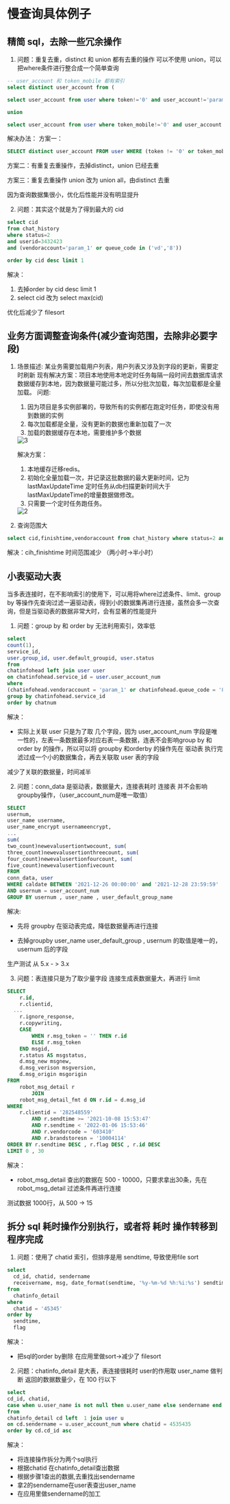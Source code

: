 # 慢查询具体例子

## 精简 sql，去除一些冗余操作

1. 问题：重复去重，distinct 和 union 都有去重的操作
   可以不使用 union，可以把where条件进行整合成一个简单查询

```sql
-- user_account 和 token_mobile 都有索引
select distinct user_account from (

select user_account from user where token!='0' and user_account!='param_1' and able_flag=1

union

select user_account from user where token_mobile!='0' and user_account!='param_1' and able_flag=1 )  t
```

解决办法：
方案一：

```sql
SELECT distinct user_account FROM user WHERE (token != '0' or token_mobile != '0') AND user_account != 'param_1' AND able_flag = 1

```

方案二：有重复去重操作，去掉distinct，union 已经去重

方案三：重复去重操作 union 改为 union all，由distinct 去重

因为查询数据集很小，优化后性能并没有明显提升

2. 问题：其实这个就是为了得到最大的 cid

```sql
select cid
from chat_history
where status=2
and userid=3432423
and (vendoraccount='param_1' or queue_code in ('vd','8'))

order by cid desc limit 1
```

解决：

1. 去掉order by cid desc limit 1
2. select cid 改为
   select max(cid)

优化后减少了 filesort

## 业务方面调整查询条件(减少查询范围，去除非必要字段)

1. 场景描述: 某业务需要加载用户列表，用户列表又涉及到字段的更新，需要定时刷新
   现有解决方案：项目本地使用本地定时任务每隔一段时间去数据库请求数据缓存到本地，因为数据量可能过多，所以分批次加载，每次加载都是全量加载。
   问题:
   1. 因为项目是多实例部署的，导致所有的实例都在跑定时任务，即使没有用到数据的实例
   2. 每次加载都是全量，没有更新的数据也重新加载了一次
   3. 加载的数据缓存在本地，需要维护多个数据

    <img src="./image/3.jpg" alt="3" /> 

    解决方案：
    1. 本地缓存迁移redis。
    2. 初始化全量加载一次，并记录这批数据的最大更新时间，记为lastMaxUpdateTime 定时任务从db扫描更新时间大于lastMaxUpdateTime的增量数据做修改。
    3. 只需要一个定时任务跑任务。
    <img src="./image/2.jpg" alt="2" />

2. 查询范围大

```sql
select cid,finishtime,vendoraccount from chat_history where status=2 and cih_finishtime>date_sub(current_timestamp(),interval 7200 second)  and cih_finishtime < date_sub(current_timestamp(),interval 600 second) limit 0,1000
```

解决：cih_finishtime 时间范围减少 （两小时->半小时）

## 小表驱动大表
当多表连接时，在不影响索引的使用下，可以用将where过滤条件、limit、group by 等操作先查询过滤一遍驱动表，得到小的数据集再进行连接，虽然会多一次查询，但是当驱动表的数据非常大时，会有显著的性能提升

1. 问题：group by 和 order by 无法利用索引，效率低

```sql
select
count(1),
service_id,
user.group_id, user.default_groupid, user.status
from
chatinfohead left join user user
on chatinfohead.service_id = user.user_account_num
where
(chatinfohead.vendoraccount = 'param_1' or chatinfohead.queue_code = '8') and chatinfohead.service_id != '' and chatinfohead.status = '1' and chatinfohead.queue_code != '5'
group by chatinfohead.service_id
order by chatnum
```

解决：
* 实际上关联 user 只是为了取 几个字段，因为 user_account_num 字段是唯一性的，左表一条数据最多对应右表一条数据，连表不会影响group by 和 order by 的操作，所以可以将 groupby 和orderby 的操作先在 驱动表 执行完滤过成一个小的数据集合，再去关联取 user 表的字段

减少了关联的数据量，时间减半

2. 问题：conn_data 是驱动表，数据量大，连接表耗时
   连接表 并不会影响 groupby操作，（user_account_num是唯一取值）

```sql
SELECT
usernum,
user_name username,
user_name_encrypt usernameencrypt,
...
sum(
two_count)newevalusertiontwocount, sum(
three_count)newevalusertionthreecount, sum(
four_count)newevalusertionfourcount, sum(
five_count)newevalusertionfivecount
FROM
conn_data, user
WHERE caldate BETWEEN '2021-12-26 00:00:00' and '2021-12-28 23:59:59' 
AND usernum = user_account_num
GROUP BY usernum , user_name , user_default_group_name
```

解决:
* 先将 groupby 在驱动表完成，降低数据量再进行连接

* 去掉groupby user_name user_default_group , usernum 的取值是唯一的，usernum 后的字段

生产测试 从 5.x - > 3.x

3. 问题：表连接只是为了取少量字段
   连接生成表数据量大，再进行 limit

```sql
SELECT 
    r.id,
    r.clientid,
  ...
    r.ignore_response,
    r.copywriting,
    CASE
        WHEN r.msg_token = '' THEN r.id
        ELSE r.msg_token
    END msgid,
    r.status AS msgstatus,
    d.msg_new msgnew,
    d.msg_verison msgversion,
    d.msg_origin msgorigin
FROM
    robot_msg_detail r
        JOIN
    robot_msg_detail_fmt d ON r.id = d.msg_id
WHERE
    r.clientid = '282548559'
        AND r.sendtime >= '2021-10-08 15:53:47'
        AND r.sendtime < '2022-01-06 15:53:46'
        AND r.vendorcode = '603410'
        AND r.brandstoresn = '10004114'
ORDER BY r.sendtime DESC , r.flag DESC , r.id DESC
LIMIT 0 , 30
```

解决：
* robot_msg_detail 查出的数据在 500 - 10000，只要求拿出30条，先在 robot_msg_detail 过滤条件再进行连接

测试数据 1000行，从 500 → 15

## 拆分 sql 耗时操作分别执行，或者将 耗时 操作转移到程序完成

1. 问题：使用了 chatid 索引，但排序是用 sendtime, 导致使用file sort

```sql
select
  cd_id, chatid, sendername
  receivername, msg, date_format(sendtime, '%y-%m-%d %h:%i:%s') sendtime
from
  chatinfo_detail
where
  chatid = '45345'
order by
  sendtime,
  flag
```

解决：
* 把sql的order by删除
  在应用里做sort->减少了 filesort

2. 问题：chatinfo_detail 是大表，表连接很耗时
   user的作用取 user_name 做判断
   返回的数据数量少，在 100 行以下

```sql
select
cd_id, chatid,
case when u.user_name is not null then u.user_name else sendername end as sendername,flag,type,status
from
chatinfo_detail cd left  1 join user u
on cd.sendername = u.user_account_num where chatid = 4535435
order by cd.cd_id asc
```

解决：
* 将连接操作拆分为两个sql执行
* 根据chatid 在chatinfo_detail查出数据
* 根据步骤1查出的数据,去重找出sendername
* 拿2的sendername在user表查出user_name
* 在应用里做sendername的加工  
